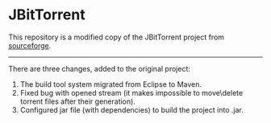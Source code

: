 # JBitTorrent

This repository is a modified copy of the JBitTorrent project from [sourceforge](https://sourceforge.net/projects/jbittorrent/).



---
There are three changes, added to the original project:
 
1. The build tool system migrated from Eclipse to Maven.
2. Fixed bug with opened stream (it makes impossible to move\delete torrent files after their generation).
3. Configured jar file (with dependencies) to build the project into .jar.
